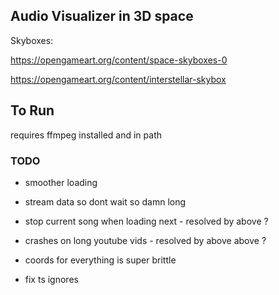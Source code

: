 ## Audio Visualizer in 3D space

Skyboxes:

https://opengameart.org/content/space-skyboxes-0

https://opengameart.org/content/interstellar-skybox

## To Run

requires ffmpeg installed and in path

### TODO

- smoother loading

- stream data so dont wait so damn long

- stop current song when loading next - resolved by above ?

- crashes on long youtube vids - resolved by above above ?

- coords for everything is super brittle

- fix ts ignores
